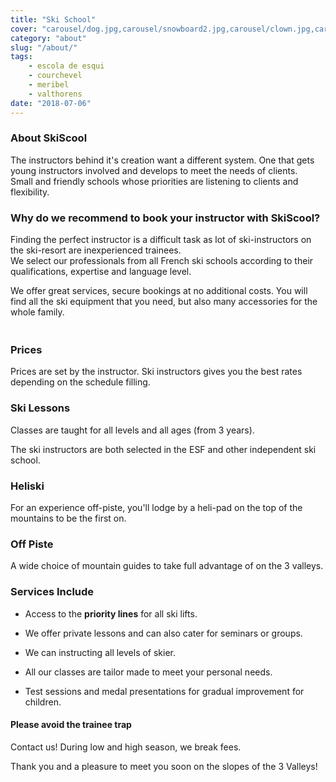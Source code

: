 ```yaml
---
title: "Ski School"
cover: "carousel/dog.jpg,carousel/snowboard2.jpg,carousel/clown.jpg,carousel/desert.jpg,carousel/ski-room.jpg"
category: "about"
slug: "/about/"
tags:
    - escola de esqui
    - courchevel
    - meribel
    - valthorens
date: "2018-07-06"
---
```


### About SkiScool

The instructors behind it's creation want a different system. 
One that gets young instructors involved and develops to meet the needs of clients.  
Small and friendly schools whose priorities are listening to clients and flexibility.


### Why do we recommend to book your instructor with SkiScool?

Finding the perfect instructor is a difficult task as lot of ski-instructors on the ski-resort are inexperienced trainees.  
We select our professionals from all French ski schools according to their qualifications, expertise and language level.  

We offer great services, secure bookings at no additional costs.
You will find all the ski equipment that you need, but also many accessories for the whole family.

<div style="margin: 3em 0;">
<imgtest data="skilessons.jpg" directory="pages" alt="ski lessons courchevel"></imgtest>
</div>

### Prices  
Prices are set by the instructor. Ski instructors gives you the best rates depending on the schedule filling.

### Ski Lessons
Classes are taught for all levels and all ages (from 3 years).

The ski instructors are both selected in the ESF and other independent ski school.

### Heliski
For an experience off-piste, you'll lodge by a heli-pad on the top of the mountains to be the first on.

### Off Piste
A wide choice of mountain guides to take full advantage of on the 3 valleys.

### Services Include

* Access to the **priority lines** for all ski lifts.

* We offer private lessons and can also cater for seminars or groups.

* We can instructing all levels of skier.

* All our classes are tailor made to meet your personal needs.

* Test sessions and medal presentations for gradual improvement for children.

#### Please avoid the trainee trap

Contact us! During low and high season, we break fees.
 
Thank you and a pleasure to meet you soon on the slopes of the 3 Valleys!
